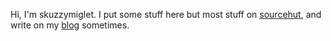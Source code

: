 Hi, I'm skuzzymiglet. I put some stuff here but most stuff on [sourcehut](https://git.sr.ht/~skuzzymiglet), and write on my [blog](https://skuz.xyz) sometimes.
